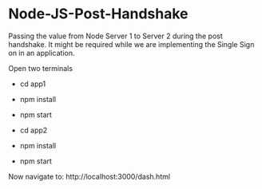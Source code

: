 # Node-JS-Post-Handshake

Passing the value from Node Server 1 to Server 2 during the post handshake. It might be required while we are implementing the Single Sign on in an application.


Open two terminals

* cd app1
* npm install
* npm start


* cd app2
* npm install
* npm start

Now navigate to: http://localhost:3000/dash.html
